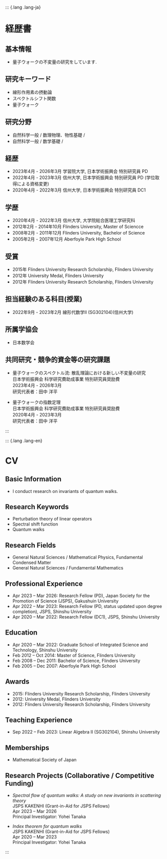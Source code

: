 ::: {.lang .lang-ja}
# 経歴書

## 基本情報

- 量子ウォークの不変量の研究をしています.

## 研究キーワード

- 線形作用素の摂動論
- スペクトルシフト関数
- 量子ウォーク

## 研究分野

- 自然科学一般 / 数理物理、物性基礎 /
- 自然科学一般 / 数学基礎 /

## 経歴

- 2023年4月 - 2026年3月 学習院大学, 日本学術振興会 特別研究員 PD
- 2022年4月 - 2023年3月 信州大学, 日本学術振興会 特別研究員 PD (学位取得による資格変更)
- 2020年4月 - 2022年3月 信州大学, 日本学術振興会 特別研究員 DC1

## 学歴

- 2020年4月 - 2022年3月 信州大学, 大学院総合医理工学研究科
- 2012年2月 - 2014年10月 Flinders University, Master of Sciencce
- 2008年2月 - 2011年12月 Flinders University, Bachelor of Science
- 2005年2月 - 2007年12月 Aberfoyle Park High School

## 受賞

- 2015年 Flinders University Research Scholarship, Flinders University
- 2012年 University Medal, Flinders University
- 2012年 Flinders University Research Scholarship, Flinders University



## 担当経験のある科目(授業)

- 2022年9月 - 2023年2月 線形代数学II (SG302104)(信州大学)

## 所属学協会

- 日本数学会

## 共同研究・競争的資金等の研究課題

- 量子ウォークのスペクトル流: 散乱理論における新しい不変量の研究  
  日本学術振興会 科学研究費助成事業 特別研究員奨励費  
  2023年4月 - 2026年3月  
  研究代表者：田中 洋平

- 量子ウォークの指数定理  
  日本学術振興会 科学研究費助成事業 特別研究員奨励費  
  2020年4月 - 2023年3月  
  研究代表者：田中 洋平

:::

::: {.lang .lang-en}
# CV

## Basic Information

- I conduct research on invariants of quantum walks.

## Research Keywords

- Perturbation theory of linear operators  
- Spectral shift function  
- Quantum walks  

## Research Fields

- General Natural Sciences / Mathematical Physics, Fundamental Condensed Matter  
- General Natural Sciences / Fundamental Mathematics  

## Professional Experience

- Apr 2023 – Mar 2026: Research Fellow (PD), Japan Society for the Promotion of Science (JSPS), Gakushuin University  
- Apr 2022 – Mar 2023: Research Fellow (PD, status updated upon degree completion), JSPS, Shinshu University  
- Apr 2020 – Mar 2022: Research Fellow (DC1), JSPS, Shinshu University  

## Education

- Apr 2020 – Mar 2022: Graduate School of Integrated Science and Technology, Shinshu University  
- Feb 2012 – Oct 2014: Master of Science, Flinders University  
- Feb 2008 – Dec 2011: Bachelor of Science, Flinders University  
- Feb 2005 – Dec 2007: Aberfoyle Park High School  

## Awards

- 2015: Flinders University Research Scholarship, Flinders University  
- 2012: University Medal, Flinders University  
- 2012: Flinders University Research Scholarship, Flinders University  

## Teaching Experience

- Sep 2022 – Feb 2023: Linear Algebra II (SG302104), Shinshu University  

## Memberships

- Mathematical Society of Japan  

## Research Projects (Collaborative / Competitive Funding)

- *Spectral flow of quantum walks: A study on new invariants in scattering theory*  
  JSPS KAKENHI (Grant-in-Aid for JSPS Fellows)  
  Apr 2023 – Mar 2026  
  Principal Investigator: Yohei Tanaka  

- *Index theorem for quantum walks*  
  JSPS KAKENHI (Grant-in-Aid for JSPS Fellows)  
  Apr 2020 – Mar 2023  
  Principal Investigator: Yohei Tanaka  

:::
